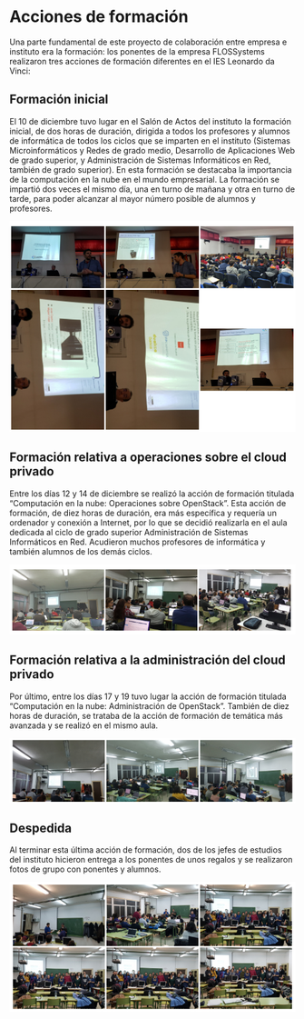 # Acciones de formación

Una parte fundamental de este proyecto de colaboración entre empresa e instituto era la formación: los ponentes de la empresa FLOSSystems realizaron tres acciones de formación diferentes en el IES Leonardo da Vinci:

## Formación inicial

El 10 de diciembre tuvo lugar en el Salón de Actos del instituto la formación inicial, de dos horas de duración, dirigida a todos los profesores y alumnos de informática de todos los ciclos que se imparten en el instituto (Sistemas Microinformáticos y Redes de grado medio, Desarrollo de Aplicaciones Web de grado superior, y Administración de Sistemas Informáticos en Red, también de grado superior). En esta formación se destacaba la importancia de la computación en la nube en el mundo empresarial. La formación se impartió dos veces el mismo día, una en turno de mañana y otra en turno de tarde, para poder alcanzar al mayor número posible de alumnos y profesores.

![image-20230413192136604](img/image-20230413192136604.png)

## Formación relativa a operaciones sobre el cloud privado

Entre los días 12 y 14 de diciembre se realizó la acción de formación titulada “Computación en la nube: Operaciones sobre OpenStack”. Esta acción de formación, de diez horas de duración, era más específica y requería un ordenador y conexión a Internet, por lo que se decidió realizarla en el aula dedicada al ciclo de grado superior Administración de Sistemas Informáticos en Red. Acudieron muchos profesores de informática y también alumnos de los demás ciclos.

![image-20230413192144029](img/image-20230413192144029.png)

## Formación relativa a la administración del cloud privado

Por último, entre los días 17 y 19 tuvo lugar la acción de formación titulada “Computación en la nube: Administración de OpenStack”. También de diez horas de duración, se trataba de la acción de formación de temática más avanzada y se realizó en el mismo aula.

![image-20230413192150439](img/image-20230413192150439.png)



## Despedida

Al terminar esta última acción de formación, dos de los jefes de estudios del instituto hicieron entrega a los ponentes de unos regalos y se realizaron fotos de grupo con ponentes y alumnos.

![image-20230413192158138](img/image-20230413192158138.png)